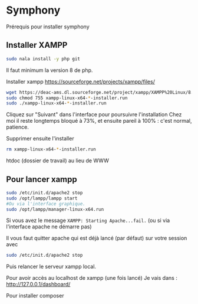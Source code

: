 # Symphony

Prérequis pour installer symphony

## Installer XAMPP

```bash
sudo nala install -y php git
```

Il faut minimum la version 8 de php.

Installer xampp <https://sourceforge.net/projects/xampp/files/>

```bash
wget https://deac-ams.dl.sourceforge.net/project/xampp/XAMPP%20Linux/8.2.4/xampp-linux-x64-8.2.4-0-installer.run
sudo chmod 755 xampp-linux-x64-*-installer.run
sudo ./xampp-linux-x64-*-installer.run
```

Cliquez sur "Suivant" dans l'interface pour poursuivre l'installation
Chez moi il reste longtemps bloqué à 73%, et ensuite pareil à 100% : c'est normal, patience.

Supprimer ensuite l'installer

```bash
rm xampp-linux-x64-*-installer.run
```

htdoc (dossier de travail) au lieu de WWW

## Pour lancer xampp

```bash
sudo /etc/init.d/apache2 stop
sudo /opt/lampp/lampp start
#Ou via l'interface graphique.
sudo /opt/lampp/manager-linux-x64.run
```

Si vous avez le message `XAMPP: Starting Apache...fail.` (ou si via l'interface apache ne démarre pas)

Il vous faut quitter apache qui est déjà lancé (par défaut) sur votre session avec

```bash
sudo /etc/init.d/apache2 stop
```

Puis relancer le serveur xampp local.

Pour avoir accès au localhost de xampp (une fois lancé)
Je vais dans :
<http://127.0.0.1/dashboard/>

Pour installer composer
